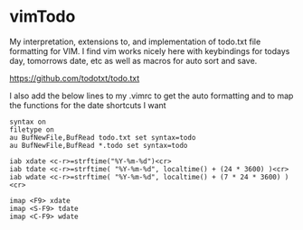 # vimTodo


My interpretation, extensions to, and implementation of todo.txt file formatting for VIM.
I find vim works nicely here with keybindings for todays day, tomorrows date, etc as well as macros for auto sort and save.

https://github.com/todotxt/todo.txt

I also add the below lines to my .vimrc to get the auto formatting and to map the functions for the date shortcuts I want

```
syntax on
filetype on
au BufNewFile,BufRead todo.txt set syntax=todo
au BufNewFile,BufRead *.todo set syntax=todo

iab xdate <c-r>=strftime("%Y-%m-%d")<cr>
iab tdate <c-r>=strftime( "%Y-%m-%d", localtime() + (24 * 3600) )<cr>
iab wdate <c-r>=strftime( "%Y-%m-%d", localtime() + (7 * 24 * 3600) )<cr>

imap <F9> xdate
imap <S-F9> tdate
imap <C-F9> wdate
```

